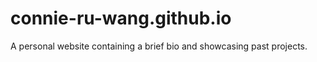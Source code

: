 # connie-ru-wang.github.io

A personal website containing a brief bio and showcasing past projects. 
